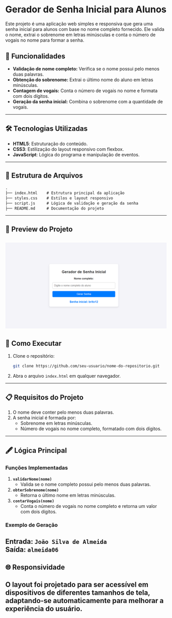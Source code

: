 # Gerador de Senha Inicial para Alunos
Este projeto é uma aplicação web simples e responsiva que gera uma senha inicial para alunos com base no nome completo fornecido. Ele valida o nome, extrai o sobrenome em letras minúsculas e conta o número de vogais no nome para formar a senha.
## 🚀 Funcionalidades
- **Validação de nome completo:** Verifica se o nome possui pelo menos duas palavras.
- **Obtenção do sobrenome:** Extrai o último nome do aluno em letras minúsculas.
- **Contagem de vogais:** Conta o número de vogais no nome e formata com dois dígitos.
- **Geração da senha inicial:** Combina o sobrenome com a quantidade de vogais.
---
## 🛠️ Tecnologias Utilizadas
- **HTML5**: Estruturação do conteúdo.
- **CSS3**: Estilização do layout responsivo com flexbox.
- **JavaScript**: Lógica do programa e manipulação de eventos.
---
## 📂 Estrutura de Arquivos
```plaintext
.
├── index.html    # Estrutura principal da aplicação
├── styles.css    # Estilos e layout responsivo
├── script.js     # Lógica de validação e geração da senha
├── README.md     # Documentação do projeto
```
---
## 📸 Preview do Projeto
![Preview do Projeto](./preview.png)
---
## 🎯 Como Executar
1. Clone o repositório:
   ```bash
   git clone https://github.com/seu-usuario/nome-do-repositorio.git
   ```
2. Abra o arquivo `index.html` em qualquer navegador.
---
## 📋 Requisitos do Projeto
1. O nome deve conter pelo menos duas palavras.
2. A senha inicial é formada por:
   - Sobrenome em letras minúsculas.
   - Número de vogais no nome completo, formatado com dois dígitos.
---
## 🖋️ Lógica Principal
### Funções Implementadas
1. **`validarNome(nome)`**
   - Valida se o nome completo possui pelo menos duas palavras.
2. **`obterSobrenome(nome)`**
   - Retorna o último nome em letras minúsculas.
3. **`contarVogais(nome)`**
   - Conta o número de vogais no nome completo e retorna um valor com dois dígitos.
### Exemplo de Geração
Entrada: `João Silva de Almeida`  
Saída: `almeida06`
---
## 🌐 Responsividade
O layout foi projetado para ser acessível em dispositivos de diferentes tamanhos de tela, adaptando-se automaticamente para melhorar a experiência do usuário.
---

